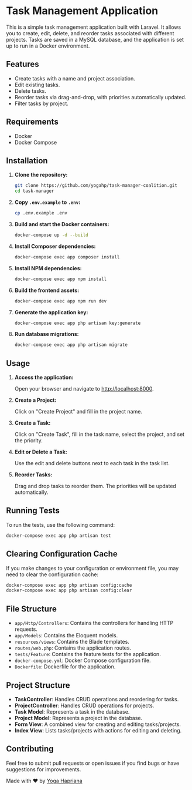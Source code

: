 # Task Management Application

This is a simple task management application built with Laravel. It allows you to create, edit, delete, and reorder tasks associated with different projects. Tasks are saved in a MySQL database, and the application is set up to run in a Docker environment.

## Features

- Create tasks with a name and project association.
- Edit existing tasks.
- Delete tasks.
- Reorder tasks via drag-and-drop, with priorities automatically updated.
- Filter tasks by project.

## Requirements

- Docker
- Docker Compose

## Installation

1. **Clone the repository:**

    ```sh
    git clone https://github.com/yogahp/task-manager-coalition.git
    cd task-manager
    ```

2. **Copy `.env.example` to `.env`:**

    ```sh
    cp .env.example .env
    ```

3. **Build and start the Docker containers:**

    ```sh
    docker-compose up -d --build
    ```

4. **Install Composer dependencies:**

    ```sh
    docker-compose exec app composer install
    ```

5. **Install NPM dependencies:**

    ```sh
    docker-compose exec app npm install
    ```

6. **Build the frontend assets:**

    ```sh
    docker-compose exec app npm run dev
    ```

7. **Generate the application key:**

    ```sh
    docker-compose exec app php artisan key:generate
    ```

8. **Run database migrations:**

    ```sh
    docker-compose exec app php artisan migrate
    ```

## Usage

1. **Access the application:**

    Open your browser and navigate to [http://localhost:8000](http://localhost:8000).

2. **Create a Project:**

    Click on "Create Project" and fill in the project name.

3. **Create a Task:**

    Click on "Create Task", fill in the task name, select the project, and set the priority.

4. **Edit or Delete a Task:**

    Use the edit and delete buttons next to each task in the task list.

5. **Reorder Tasks:**

    Drag and drop tasks to reorder them. The priorities will be updated automatically.

## Running Tests

To run the tests, use the following command:

```sh
docker-compose exec app php artisan test
```

## Clearing Configuration Cache

If you make changes to your configuration or environment file, you may need to clear the configuration cache:

```sh
docker-compose exec app php artisan config:cache
docker-compose exec app php artisan config:clear
```

## File Structure

- `app/Http/Controllers`: Contains the controllers for handling HTTP requests.
- `app/Models`: Contains the Eloquent models.
- `resources/views`: Contains the Blade templates.
- `routes/web.php`: Contains the application routes.
- `tests/Feature`: Contains the feature tests for the application.
- `docker-compose.yml`: Docker Compose configuration file.
- `Dockerfile`: Dockerfile for the application.

## Project Structure

- **TaskController**: Handles CRUD operations and reordering for tasks.
- **ProjectController**: Handles CRUD operations for projects.
- **Task Model**: Represents a task in the database.
- **Project Model**: Represents a project in the database.
- **Form View**: A combined view for creating and editing tasks/projects.
- **Index View**: Lists tasks/projects with actions for editing and deleting.

## Contributing

Feel free to submit pull requests or open issues if you find bugs or have suggestions for improvements.

Made with ❤️ by [Yoga Hapriana](https://github.com/yogahp)